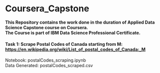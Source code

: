 # Coursera_Capstone

**This Repository contains the work done in the duration of Applied Data Science Capstone course on Coursera.**  
**The Course is part of IBM Data Science Professional Certificate.**

#### Task 1: Scrape Postal Codes of Canada starting from M: https://en.wikipedia.org/wiki/List_of_postal_codes_of_Canada:_M
Notebook: postalCodes_scraping.ipynb  
Data Generated: postalCodes_scraped.csv
